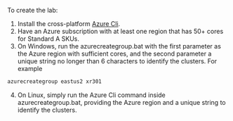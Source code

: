 To create the lab:

1. Install the cross-platform [Azure Cli](https://docs.microsoft.com/en-us/cli/azure/install-azure-cli?view=azure-cli-latest).
2. Have an Azure subscription with at least one region that has 50+ cores for Standard A SKUs.
3. On Windows, run the azurecreategroup.bat with the first parameter as the Azure region with sufficient cores, and the second parameter a unique string no longer than 6 characters to identify the clusters. For example
```sh
azurecreategroup eastus2 xr301
```
4. On Linux, simply run the Azure Cli command inside azurecreategroup.bat, providing the Azure region and a unique string to identify the clusters. 
